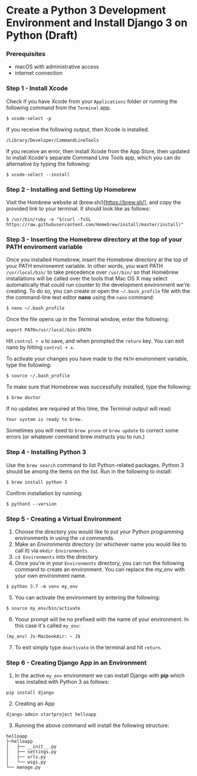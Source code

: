 # Create a Python 3 Development Environment and Install Django 3 on Python (Draft)

### Prerequisites

- macOS with administrative access
- internet connection

### Step 1 - Install Xcode

Check if you have Xcode from your `Applications` folder or running the following command from the `Terminal` app.

```
$ xcode-select -p
```

If you receive the following output, then Xcode is installed.

```
/Library/Developer/CommandLineTools
```

If you receive an error, then install Xcode from the App Store, then updated to install Xcode's separate Command Line Tools app, which you can do alternative by typing the following:

```
$ xcode-select --install
```

### Step 2 - Installing and Setting Up Homebrew

Visit the Hombrew website at (brew.sh/)[https://brew.sh/], and copy the provided link to your terminal. It should look like as follows:

```
$ /usr/bin/ruby -e "$(curl -fsSL https://raw.githubusercontent.com/Homebrew/install/master/install)"
```

### Step 3 - Inserting the Homebrew directory at the top of your PATH enviroment variable

Once you installed Homebrew, insert the Homebrew directory at the top of your PATH environemnt variable. In other words, you want PATH `/usr/local/bin/` to take precedence over `/usr/bin/` so that Homebrew installations will be called over the tools that Mac OS X may select automatically that could run counter to the development environment we're creating. To do so, you can create or open the `~/.bash_profile` file with the the command-line text editor **nano** using the `nano` command:

```
$ nano ~/.bash_profile
```

Once the file opens up in the Terminal window, enter the following:

```
export PATH=/usr/local/bin:$PATH
```

Hit `control + o` to save, and when prompted the `return` key. You can exit nano by hitting `control + x`.

To activate your changes you have made to the `PATH` environment variable, type the following:

```
$ source ~/.bash_profile
```

To make sure that Homebrew was successfully installed, type the following:
```
$ brew doctor
```

If no updates are required at this time, the Terminal output will read:

```
Your system is ready to brew.
```

Sometimes you will need to `brew prune` or `brew update` to correct some errors (or whatever command brew instructs you to run.)


### Step 4 - Installing Python 3

Use the `brew search` command to list Python-related packages. Python 3 should be among the items on the list. Run in the following to install:

```
$ brew install python 3
```

Confirm installation by running:

```
$ python3 --version
```

### Step 5 - Creating a Virtual Environment

1. Choose the directory you would like to put your Python programming environments in using the `cd` commands.
2. Make an *Environments* directory (or whichever name you would like to call it) via `mkdir Environments`.
3. `cd Environments` into the directory.
4. Once you're in your `Environments` directory, you can run the following command to create an environment. You can replace the *my_env* with your own environment name.

```
$ python 3.7 -m venv my_env

```

5. You can activate the environment by entering the following:

```
$ source my_env/bin/activate
```

6. Yoour prompt will be no prefixed with the name of your environment. In this case it's called `my_env`:

```
(my_env) Js-MacbookAir: ~ J$
```

7. To exit simply type `deactivate` in the terminal and hit `return`.

### Step 6 - Creating Django App in an Environment

1. In the active `my_env` environment we can install Django with **pip** which was installed with Python 3 as follows:

```
pip install django
```

2. Creating an App

```
django-admin startproject helloapp
```

3. Running the above command will install the following structure:

```
helloapp
├─helloapp
│   ├── __init__.py
│   ├── settings.py
│   ├── urls.py
│   └── wsgi.py
└── manage.py
```